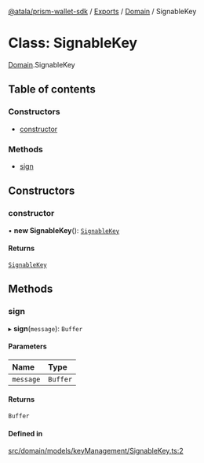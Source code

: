[@atala/prism-wallet-sdk](../README.md) / [Exports](../modules.md) / [Domain](../modules/Domain.md) / SignableKey

# Class: SignableKey

[Domain](../modules/Domain.md).SignableKey

## Table of contents

### Constructors

- [constructor](Domain.SignableKey.md#constructor)

### Methods

- [sign](Domain.SignableKey.md#sign)

## Constructors

### constructor

• **new SignableKey**(): [`SignableKey`](Domain.SignableKey.md)

#### Returns

[`SignableKey`](Domain.SignableKey.md)

## Methods

### sign

▸ **sign**(`message`): `Buffer`

#### Parameters

| Name | Type |
| :------ | :------ |
| `message` | `Buffer` |

#### Returns

`Buffer`

#### Defined in

[src/domain/models/keyManagement/SignableKey.ts:2](https://github.com/hyperledger/identus-edge-agent-sdk-ts/blob/3c504bead94c87cd52de807c230d8a674846dce5/src/domain/models/keyManagement/SignableKey.ts#L2)
